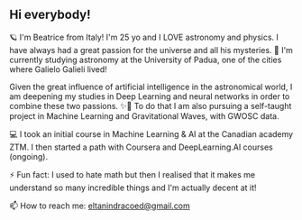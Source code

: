 ## Hi everybody!

🪐 I'm Beatrice from Italy! I'm 25 yo and I LOVE astronomy and physics.
I have always had a great passion for the universe and all his mysteries.
🔭 I'm currently studying astronomy at the University of Padua, one of the cities where Galielo Galieli lived!

Given the great influence of artificial intelligence in the astronomical world, I am deepening my studies in Deep Learning and neural networks in order to combine these two passions.
✨🌊 To do that I am also pursuing a self-taught project in Machine Learning and Gravitational Waves, with GWOSC data.

💻 I took an initial course in Machine Learning & AI at the Canadian academy ZTM.
I then started a path with Coursera and DeepLearning.AI courses (ongoing).

⚡ Fun fact: I used to hate math but then I realised that it makes me understand so many incredible things and I'm actually decent at it!

📫 How to reach me: eltanindracoed@gmail.com


